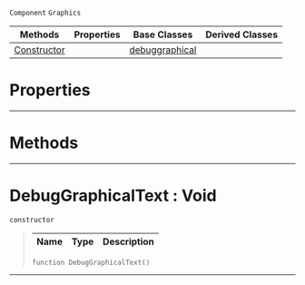  `Component` `Graphics`



|Methods|Properties|Base Classes|Derived Classes|
|---|---|---|---|
|[ Constructor](debuggraphicaltext.md#debuggraphicaltext-void)| |[debuggraphical](debuggraphical.md)| |


 #  Properties


---  
 #  Methods


---  
 #  DebugGraphicalText : Void

 `constructor`

> 
> |Name|Type|Description|
> |---|---|---|
> ``` lang=cpp, name=Nada
> function DebugGraphicalText()
> ``` 


---  
 

 